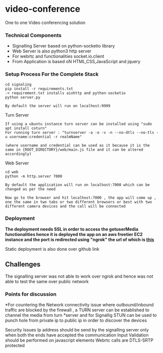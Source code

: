 # video-conference
One to one Video conferencing solution

### Technical Components

* Signalling Server based on python-socketio library
* Web Server is also python3 http server 
* For webrtc and functionalities socket.io.client 
* From Application is based oN HTML,CSS,JavaScript and jquery


### Setup Process For the Complete Stack
```
cd signaling
pip install -r requirements.txt
-> requirement.txt installs aiohttp and python-socketio
python server.py

By default the server will run on localhost:9999
```

Turn Server
```
If using a ubuntu instance turn server can be installed using "sudo apt install coturn"
For running turn server : "turnserver -a -o -v -n --no-dtls --no-tls -u username:credential -r realmName"

(where username and credential can be used as it because it is the same in {ROOT_DIRECTORY}/web/main.js file and it can be altered accordingly)
```
Web Server
```
cd web
python -m http.server 7000

By default the application will run on localhost:7000 which can be changed as per the need 

Now go to the browser and hit localhost:7000 , the app will come up , one the same in two tabs or two different browsers or best with two different camera devices and the call will be connected
```

### Deployment 
**The deployment needs SSL in order to access the getuserMedia functionalities hence it is deployed the app on an aws freetier EC2 instance and the port is redirected using "ngrok" the url of which is [this](https://2e5ed7f80d19.ngrok.io/)**

Static deployment is also done over github link
## Challenges
The signalling server was not able to work over ngrok and hence was not able to test the same over public network 

### Points for discussion 
*For countering the Network connectivity issue where outbound/inbound traffic are blocked by the firewall , a TURN server can be established to channel the media from turn *server and for Signallig STUN can be used to punch hole from private ip to public ip in order to discover the devices 

Security Issues
Ip address should be send by the signalling server only when both the ends have accepted the communication
Input Validation should be performed on javascript elements
Webrtc calls are DTLS-SRTP protected

